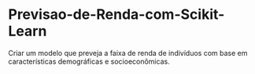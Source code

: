 # Previsao-de-Renda-com-Scikit-Learn
Criar um modelo que preveja a faixa de renda de indivíduos com base em características demográficas e socioeconômicas.
